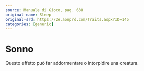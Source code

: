 ```yaml
---
source: Manuale di Gioco, pag. 638
original-name: Sleep
original-srd: https://2e.aonprd.com/Traits.aspx?ID=145
categories: [generic]
---
```


# Sonno

Questo effetto può far addormentare o intorpidire una creatura.
